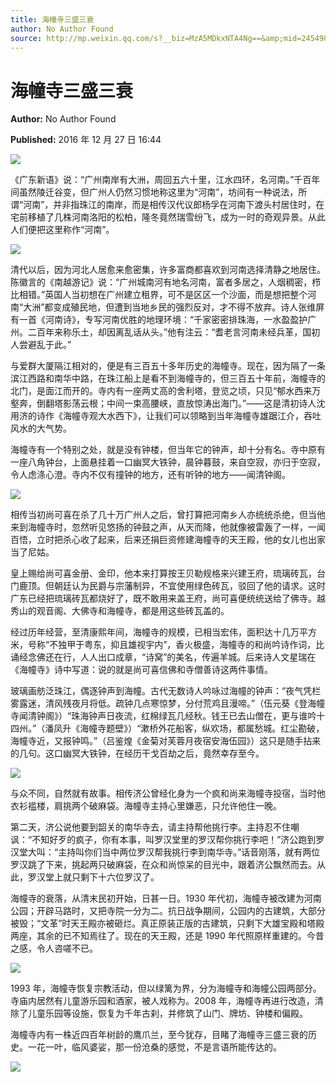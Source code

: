 ```yaml
---
title: 海幢寺三盛三衰
author: No Author Found
source: http://mp.weixin.qq.com/s?__biz=MzA5MDkxNTA4Ng==&amp;mid=2454905058&amp;idx=1&amp;sn=139facc6be41cef7f3c747430d946b64&amp;chksm=87a22883b0d5a19589349402674fa0be703f65c211c7c5783e1f8241283886fee773ffd31ded#rd
---
```


# 海幢寺三盛三衰

**Author:** No Author Found

**Published:** 2016 年 12 月 27 日 16:44

![](http://mmbiz.qpic.cn/mmbiz_jpg/PJWG74pLsMY6VjSs8icl92DouG8adAGS0ibIkmicA6dYrXchQel1ic3LTtD572I9r9sbW2tOnBvpibgicAXRcdc4p5aA/0?wx_fmt=jpeg)

《广东新语》说：“广州南岸有大洲，周回五六十里，江水四环，名河南。”千百年间虽然陵迁谷变，但广州人仍然习惯地称这里为“河南”，坊间有一种说法，所谓“河南”，并非指珠江的南岸，而是相传汉代议郎杨孚在河南下渡头村居住时，在宅前移植了几株河南洛阳的松柏，隆冬竟然瑞雪纷飞，成为一时的奇观异景。从此人们便把这里称作“河南”。

![](http://mmbiz.qpic.cn/mmbiz_jpg/PJWG74pLsMbIg1Bxy35NFVYrpIN7kETiceX8PCAwzUOVbcG5QV0tEyxPDJkmtWUURLGrNfTBB7qcGxEbDytQnlQ/0?wx_fmt=jpeg)

清代以后，因为河北人居愈来愈密集，许多富商都喜欢到河南选择清静之地居住。陈徽言的《南越游记》说：“广州城南河有地名河南，富者多居之，人烟稠密，栉比相错。”英国人当初想在广州建立租界，可不是区区一个沙面，而是想把整个河南“大洲”都变成殖民地，但遭到当地乡民的强烈反对，才不得不放弃。诗人张维屏有一首《河南诗》，专写河南优胜的地理环境：“千家密密排珠海，一水盈盈护广州。二百年来称乐土，却因离乱话从头。”他有注云：“耆老言河南未经兵革，国初人尝避乱于此。”

与爱群大厦隔江相对的，便是有三百五十多年历史的海幢寺。现在，因为隔了一条滨江西路和南华中路，在珠江船上是看不到海幢寺的，但三百五十年前，海幢寺的北门，是面江而开的。寺内有一座两丈高的舍利塔，登览之顷，只见“郁水西来万壑奔，倒翻塔影荡云根；中间一束高腰峡，直放惊涛出海门。”——这是清初诗人沈用济的诗作《海幢寺观大水西下》，让我们可以领略到当年海幢寺雄踞江介，吞吐风水的大气势。

海幢寺有一个特别之处，就是没有钟楼，但当年它的钟声，却十分有名。寺中原有一座八角钟台，上面悬挂着一口幽冥大铁钟，晨钟暮鼓，来自空寂，亦归于空寂，令人虑涤心澄。寺内不仅有撞钟的地方，还有听钟的地方——闻清钟阁。

![](http://mmbiz.qpic.cn/mmbiz_jpg/PJWG74pLsMbIg1Bxy35NFVYrpIN7kETicfSAQ0QHnVWubastztDypJJBYDHOm1SYdUiauhibLZ5iadNCRqmxydq0JA/0?wx_fmt=jpeg)

相传当初尚可喜在杀了几十万广州人之后，曾打算把河南乡人亦统统杀绝，但当他来到海幢寺时，忽然听见悠扬的钟鼓之声，从天而降，他就像被雷轰了一样，一闻百悟，立时把杀心收了起来，后来还捐巨资修建海幢寺的天王殿，他的女儿也出家当了尼姑。

皇上赐给尚可喜金册、金印，他本来打算按王贝勒规格来兴建王府，琉璃砖瓦，台门鹿顶。但朝廷认为民爵与宗藩制异，不宜使用绿色砖瓦，驳回了他的请求。这时广东已经把琉璃砖瓦都烧好了，既不敢用来盖王府，尚可喜便统统送给了佛寺。越秀山的观音阁、大佛寺和海幢寺，都是用这些砖瓦盖的。

经过历年经营，至清康熙年间，海幢寺的规模，已相当宏伟，面积达十几万平方米，号称“不独甲于粤东，抑且雄视宇内”，香火极盛，海幢寺的和尚吟诗作词，比诵经念佛还在行，人人出口成章，“诗窝”的美名，传遍羊城。后来诗人文星瑞在《海幢寺》诗中写道：说的就是尚可喜信佛和寺僧善诗这两件事情。

玻璃画舫泛珠江，偶逐钟声到海幢。古代无数诗人吟咏过海幢的钟声：“夜气凭栏雾露迷，清风残夜月将低。疏钟几点寒惊梦，分付荒鸡且漫啼。”（伍元葵《登海幢寺闻清钟阁》）“珠海钟声日夜流，红棉绿瓦几经秋。钱王已去山僧在，更与谁吟十四州。”（潘凤升《海幢寺题壁》）“漱桥外花船客，纵欢场，都属愁城。红尘勘破，海幢寺近，又报钟鸣。”（吕鉴煌《金菊对芙蓉月夜宿安海伍园》）这只是随手拈来的几句。这口幽冥大铁钟，在经历干戈百劫之后，竟然幸存至今。

![](http://mmbiz.qpic.cn/mmbiz_jpg/PJWG74pLsMbIg1Bxy35NFVYrpIN7kETicFCghqpKFva0xQBkMSVbYdxXuHSjdSUWm01sc1wuIDhAylKzSZcEbTw/0?wx_fmt=jpeg)

与众不同，自然就有故事。相传济公曾经化身为一个疯和尚来海幢寺投宿，当时他衣衫褴楼，肩挑两个破麻袋。海幢寺主持心里嫌恶，只允许他住一晚。

第二天，济公说他要到韶关的南华寺去，请主持帮他挑行李。主持忍不住嘲讽：“不知好歹的疯子，你有本事，叫罗汉堂里的罗汉帮你挑行李吧！”济公跑到罗汉堂大叫：“主持叫你们当中两位罗汉帮我挑行李到南华寺。”话音刚落，就有两位罗汉跳了下来，挑起两只破麻袋，在众和尚惊呆的目光中，跟着济公飘然而去。从此，罗汉堂上就只剩下十六位罗汉了。

海幢寺的衰落，从清末民初开始，日甚一日。1930 年代初，海幢寺被改建为河南公园；开辟马路时，又把寺院一分为二。抗日战争期间，公园内的古建筑，大部分被毁；“文革”时天王殿亦被砸烂。真正原装正版的古建筑，只剩下大雄宝殿和塔殿两座，其余的已不知焉往了。现在的天王殿，还是 1990 年代照原样重建的。今昔之感，令人咨嗟不已。

![](http://mmbiz.qpic.cn/mmbiz_jpg/PJWG74pLsMbIg1Bxy35NFVYrpIN7kETicNoX5TgDoMnoR0K47IAYVqlegLOqLKmId5NuvTxiaUiay8gMI0SAUu3ug/0?wx_fmt=jpeg)

1993 年，海幢寺恢复宗教活动，但以绿篱为界，分为海幢寺和海幢公园两部分。寺庙内居然有儿童游乐园和酒家，被人戏称为。2008 年，海幢寺再进行改造，清除了儿童乐园等设施，恢复为千年古刹，并修筑了山门、牌坊、钟楼和偏殿。

海幢寺内有一株近四百年树龄的鹰爪兰，至今犹存，目睹了海幢寺三盛三衰的历史。一花一叶，临风婆娑，那一份沧桑的感觉，不是言语所能传达的。

![](http://mmbiz.qpic.cn/mmbiz_gif/PJWG74pLsMYf2b50xFTbTsibmjv5gNVOx0WJKjAxnCMLPMTc6Ofg5xtQ4IbdOME8K4hNfnWUtQcdJXBQRWvkCwg/0?wx_fmt=gif)
